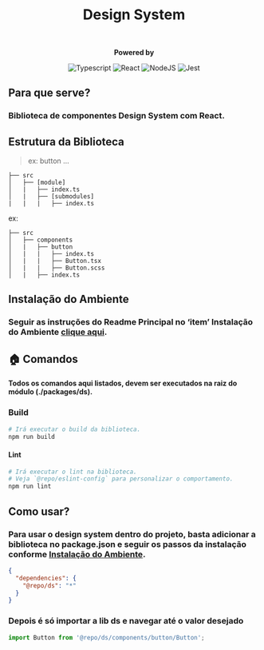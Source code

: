 <div style="text-align: center;">
    <h1>Design System</h1>
    <br/>
<p>
    <strong>Powered by</strong>

![Typescript](https://img.shields.io/badge/typescript-%23323330.svg?style=falt&logo=typescript&logoColor=%233178C6)
![React](https://img.shields.io/badge/react-2C8EBB.svg?style=falt&logo=react&logoColor=white)
![NodeJS](https://img.shields.io/badge/node.js-6DA55F?style=falt&logo=node.js&logoColor=white)
![Jest](https://img.shields.io/badge/jest-C53d15.svg?style=falt&logo=jest&logoColor=white)
</p>
</div>

## Para que serve?
### Biblioteca de componentes Design System com React.

## Estrutura da Biblioteca
> ex: button ...

```
├── src
│   ├── [module]
│   |   ├── index.ts
│   |   ├── [submodules]
|   |   |   ├── index.ts
```
ex:
```
├── src
│   ├── components
│   |   ├── button
│   |   |   ├── index.ts
│   |   |   ├── Button.tsx
│   |   |   ├── Button.scss
│   |   ├── index.ts
```

## Instalação do Ambiente
### Seguir as instruções do Readme Principal no ‘item’ Instalação do Ambiente [clique aqui](../../README.md).

## 🏠  Comandos
#### Todos os comandos aqui listados, devem ser executados na raiz do módulo (./packages/ds).

### Build
```bash
# Irá executar o build da biblioteca.
npm run build
```

#### Lint

```bash
# Irá executar o lint na biblioteca.
# Veja `@repo/eslint-config` para personalizar o comportamento.
npm run lint
```

## Como usar?
### Para usar o design system dentro do projeto, basta adicionar a biblioteca no package.json e seguir os passos da instalação conforme [Instalação do Ambiente](#instalação-do-ambiente).
```json
{
  "dependencies": {
    "@repo/ds": "*"
  }      
}
```
### Depois é só importar a lib ds e navegar até o valor desejado
```typescript
import Button from '@repo/ds/components/button/Button';
```